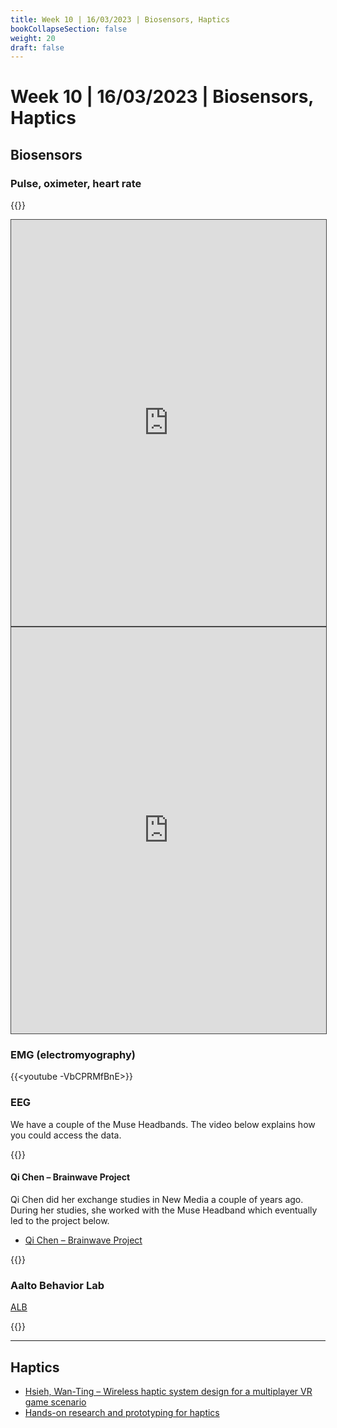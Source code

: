 ```yaml
---
title: Week 10 | 16/03/2023 | Biosensors, Haptics
bookCollapseSection: false
weight: 20
draft: false
---
```


# Week 10 | 16/03/2023 | Biosensors, Haptics

## Biosensors

### Pulse, oximeter, heart rate

{{<youtube FVOD5SdEAFA>}}

<iframe src="https://aalto.cloud.panopto.eu/Panopto/Pages/Embed.aspx?id=47118bcd-af60-4e4b-b646-ac7c01123449&autoplay=false&offerviewer=true&showtitle=true&showbrand=true&captions=true&interactivity=all" height="650" width="100%" style="border: 1px solid #464646;" allowfullscreen allow="autoplay"></iframe>

<iframe src="https://aalto.cloud.panopto.eu/Panopto/Pages/Embed.aspx?id=782bb396-1bef-4b30-99b4-ac7c01254c32&autoplay=false&offerviewer=true&showtitle=true&showbrand=true&captions=true&interactivity=all" height="650" width="100%" style="border: 1px solid #464646;" allowfullscreen allow="autoplay"></iframe>

### EMG (electromyography)

{{<youtube -VbCPRMfBnE>}}

### EEG

We have a couple of the Muse Headbands. The video below explains how you could access the data.

{{<youtube Br0JXvuzWEI>}}

#### Qi Chen – Brainwave Project

Qi Chen did her exchange studies in New Media a couple of years ago. During her studies, she worked with the Muse Headband which eventually led to the project below.

- [Qi Chen – Brainwave Project](https://mp.weixin.qq.com/s?__biz=Mzk0ODM5ODYzMA==&mid=2247491550&idx=1&sn=e35c034e8112c4a674943a34407a95fd&source=41#wechat_redirect)

{{<youtube PMCQRuucMM4>}}

### Aalto Behavior Lab

[ALB](https://www.aalto.fi/en/aalto-neuroimaging-ani-infrastructure/aalto-behavioral-laboratory)

{{<youtube QpyoRUFkZiA>}}

---

## Haptics

- [Hsieh, Wan-Ting – Wireless haptic system design for a multiplayer VR game scenario](https://aaltodoc.aalto.fi/handle/123456789/111855)
- [Hands-on research and prototyping for haptics](https://www.microsoft.com/en-us/research/blog/research-collection-hands-on-research-and-prototyping-for-haptics/)